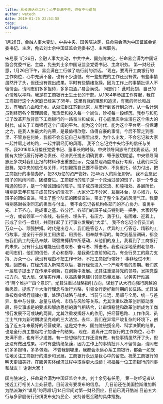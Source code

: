 ```yaml
---
title: 易会满话别工行：心中充满不舍，也有不少遗憾
author: wetech
date: 2019-01-26 22:53:58
tags: 
categories: 
---
```

1月26日，金融人事大变动，中共中央、国务院决定，任命易会满为中国证监会党委书记、主席，免去刘士余中国证监会党委书记、主席职务。
<!-- more -->
宋易康
1月26日，金融人事大变动，中共中央、国务院决定，任命易会满为中国证监会党委书记、主席，免去刘士余中国证监会党委书记、主席职务。
第一财经获悉，1月26日下午，易会满在工行做了临行前的讲话。“现在，要离开工商银行的工作岗位，心中充满不舍，也有不少遗憾。有一些想做的工作还没有做，有些事情虽然开了头，但还没有做出成果。平时有些情绪急躁，因为工作上的事情批评人不留情面，请同志们多多担待，多多包涵。”易会满说。
同志们：
此时此刻，自己的心情难以平静。我是在工商银行土生土长的干部。从1984年参加工作算起，我在工商银行这个大家庭已经呆了35年。这里有我的理想和追求，有我的师长和战友，有我的心血和汗水。从浙江到江苏到北京，从市行到省行到总行，从一名计划员到经历各个管理层级，我热爱和投入每一个岗位，珍视每一段经历。我参与和见证了改革开放背景下工商银行的一路奋斗和成长，打心底里庆幸生活在这个伟大的时代，成长于工商银行这个广阔的平台。能为这个时代、能为这个平台尽一份绵薄之力，是我人生最大的光荣，是最值得欣慰、值得自豪的事情。今后不管走到哪里、不管身在何处，我都不会忘记自己从哪里出发，为什么出发，不会忘记和大家一起并肩走过的路，一起并肩经历的风雨。
我不会忘记党中央给予的信任与关怀。我2016年5月接任党委书记、董事长的时候，中央领导同志专门找我谈话，对国有大银行履行好政治责任、经济责任提出明确要求、寄予殷切期望。中央领导同志还多次对我们上报的材料作出重要批示，克强总理两度来我行考察，让我们深受鼓舞。党中央的信任与关怀，时刻鞭策自己要不辱使命，不负重托，倾力付出，把工商银行的事情办好，把28万亿的资产管好，把45万人的队伍带好。
我不会忘记班子的风雨同舟、团结奋进。工商银行的班子是一个政治过硬的班子，是一个专业精通的班子，是一个精诚团结的班子。班子成员坦诚交流、和睦相处、各展所长。特别是去年在班子成员较少的情况下，大家分工不分家，互相补台，尽心竭力，以班子的团结奋进，带出了整个队伍的团结奋进，带出了整个生态的风清气正。我要特别感谢谷澍同志的担当与付出。
我不会忘记各机构各部门的齐心协力、奋勇争先。上下齐心，是成事之基。各分行、各部门的班子成员特别是一把手，大家领导一方，或者领军一个条线，有任务、埋头干，有压力、勇于扛，有困难、迎着上，形成了全行一盘棋，共同扛起了工行事业发展的“大梁”。
我不会忘记全行员工的万众一心、顽强拼搏。时代是出卷人，我们是答卷人。优异的工行答卷、精彩的工行故事，是全行干部员工用热爱、用责任、用奉献书写的。每次到基层调研，都会被我们员工的无私奉献、顽强拼搏精神所感动，从他们的身上，我看到了工商银行的未来。没有什么困难能压倒进取者、奋斗者、搏击者。我也深深地感谢老领导、老同志们，他们的信任、关心和指导，是我勇往直前的动力。有全行员工的鼎力支持、万众一心，我没有理由不把工作干好、不把工商银行带好！
事非经过不知难。回首看，在经济进入新常态以后，银行经营进入一个严峻考验的周期。我们这一届班子提出了在传承中创新，在创新中发展。尤其注重坚持党的领导，发挥党委把方向、管大局、保落实作用，以高质量党建引领高质量发展，以务实行动践行“两个维护”“四个意识”。尤其注重以战略指引方向，谋划了从大行向强行跨越的新愿景，提炼了十大治行理念与治行方略，引领全行走好新时期的长征路。尤其注重按商业银行规律办事，处理好战略与战术、当前与长远、局部与全局、统一与差异、集中与分散、总量与结构、市场与风险等关系。尤其注重以改革创新驱动发展，将实事求是的要求和解放思想的勇气相结合，让审慎稳健和改革创新成为工商银行发展不可或缺的两翼。尤其注重发挥好人的作用，把经营思路、工作作风、员工士气作为新时期攻坚克难的三大法宝。去年，我们在异常严峻复杂的环境下，创造了近五年来最好的经营成果。这是党中央、国务院统揽全局、科学决策的结果，也是全行员工撸起袖子加油干的结果。
现在，要离开工商银行的工作岗位，心中充满不舍，也有不少遗憾。有一些想做的工作还没有做，有些事情虽然开了头，但还没有做出成果。平时有些情绪急躁，因为工作上的事情批评人不留情面，请同志们多多担待，多多包涵。
不管我到哪里，我都会永远心系工商银行，都会一如既往地关注工商银行的进步和发展。工商银行永远是我心中的留恋。祝愿工商银行的明天更加美好，在服务实体经济过程中取得更大成绩！祝福每一位工商银行的同事和战友！
谢谢大家！
 
 
国务院决定，任命易会满为中国证监会主席，刘士余另有任用。
第一财经记者从接近工行相关人士处获悉，目前没有要发布的信息。 
几日前还在美国拉斯维加斯为酷派海外“谋局”的蒋超1月14日早间对第一财经回应，目前已离开酷派
目前五大行与多家股份行纷纷发布支持民企、支持普惠金融的具体措施。
